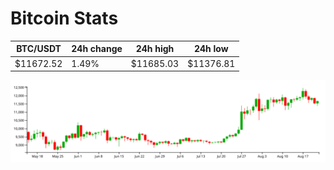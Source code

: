 # Bitcoin Stats

BTC/USDT|24h change|24h high|24h low|
|---|---|---|---|
|$11672.52|1.49%|$11685.03|$11376.81|

<img src="./chart.svg">
